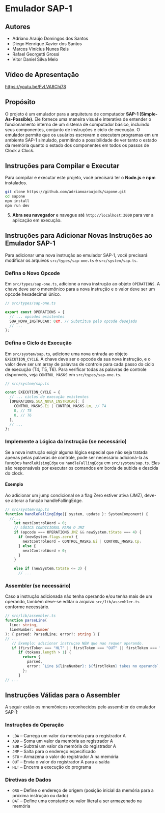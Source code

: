 # Emulador SAP-1

## Autores

- Adriano Araújo Domingos dos Santos
- Diego Henrique Xavier dos Santos
- Marcos Vinícius Nunes Reis
- Rafael Georgetti Grossi
- Vitor Daniel Silva Melo

## Vídeo de Apresentação

https://youtu.be/FvLVA8Chj78

## Propósito

O projeto é um emulador para a arquitetura de computador **SAP-1 (Simple-As-Possible)**. Ele fornece uma maneira visual e interativa de entender o funcionamento interno de um sistema de computador básico, incluindo seus componentes, conjunto de instruções e ciclo de execução. O emulador permite que os usuários escrevam e executem programas em um ambiente SAP-1 simulado, permitindo a possibilidade de ver tanto o estado da memória quanto o estado dos componentes em todos os passos de Clock a Clock.

## Instruções para Compilar e Executar

Para compilar e executar este projeto, você precisará ter o **Node.js** e **npm** instalados.

```bash
git clone https://github.com/adrianoaraujods/sapone.git
cd sapone
npm install
npm run dev
```

5. **Abra seu navegador** e navegue até `http://localhost:3000` para ver a
   aplicação em execução.

## Instruções para Adicionar Novas Instruções ao Emulador SAP-1

Para adicionar uma nova instrução ao emulador SAP-1, você precisará modificar os arquivos `src/types/sap-one.ts` e `src/system/sap.ts`.

### Defina o Novo Opcode

Em `src/types/sap-one.ts`, adicione a nova instrução ao objeto `OPERATIONS`. A chave deve ser o mnemônico para a nova instrução e o valor deve ser um opcode hexadecimal único.

```typescript
// src/types/sap-one.ts

export const OPERATIONS = {
  // ... opcodes existentes
  SUA_NOVA_INSTRUCAO: 0xY, // Substitua pelo opcode desejado
  // ...
};
```

### Defina o Ciclo de Execução

Em `src/system/sap.ts`, adicione uma nova entrada ao objeto `EXECUTION_CYCLE`. A chave deve ser o opcode da sua nova instrução, e o valor deve ser um array de palavras de controle para cada passo do ciclo de execução (T4, T5, T6).
Para verificar todas as palavras de controle disponveis, veja `CONTROL_MASKS` em `src/types/sap-one.ts`.

```typescript
// src/system/sap.ts

const EXECUTION_CYCLE = {
  // ... ciclos de execução existentes
  [OPERATIONS.SUA_NOVA_INSTRUCAO]: [
    CONTROL_MASKS.Ei | CONTROL_MASKS.Lm, // T4
    0, // T5
    0, // T6
  ],
  // ...
};
```

### Implemente a Lógica da Instrução (se necessário)

Se a nova instrução exigir alguma lógica especial que não seja tratada apenas pelas palavras de controle, pode ser necessário adicioná-la às funções `handleRisingEdge` ou `handleFallingEdge` em `src/system/sap.ts`. Elas são responsáveis por executar os comandos em borda de subida e descida do clock.

#### Exemplo

Ao adicionar um jump condicional se a flag Zero estiver ativa (JMZ), deve-se alterar a função handleFallingEdge.

```typescript
// src/system/sap.ts
function handleFallingEdge({ system, update }: SystemComponent) {
  //...
    let nextControlWord = 0;
    // LÓGICA CONDICIONAL PARA O JMZ
    if (opcode === OPERATIONS.JMZ && newSystem.tState === 4) {
      if (newSystem.flags.zero) {
        nextControlWord = CONTROL_MASKS.Ei | CONTROL_MASKS.Cp;
      } else {
        nextControlWord = 0;
      }
    }

    else if (newSystem.tState <= 3) {
      // ...
```

### Assembler (se necessário)

Caso a instrução adicionada não tenha operando e/ou tenha mais de um operando, também deve-se editar o arquivo `src/lib/assembler.ts` conforme necessário.

```typescript
// src/lib/assembler.ts
function parseLine(
  line: string,
  lineNumber: number
): { parsed: ParsedLine; error?: string } {
// ...
   // Exemplo: adicionar instruçao NEW que nao requer operando.
   if (firstToken === "HLT" || firstToken === "OUT" || firstToken === "NEW") {
      if (tokens.length > 1) {
        return {
          parsed,
          error: `Line ${lineNumber}: ${firstToken} takes no operands`,
        };
      }
// ...
```
## Instruções Válidas para o Assembler

A seguir estão os mnemônicos reconhecidos pelo assembler do emulador SAP-1:

### Instruções de Operação

- `LDA` – Carrega um valor da memória para o registrador A  
- `ADD` – Soma um valor da memória ao registrador A  
- `SUB` – Subtrai um valor da memória do registrador A  
- `JMP` – Salta para o endereço especificado  
- `STO` – Armazena o valor do registrador A na memória  
- `OUT` – Envia o valor do registrador A para a saída  
- `HLT` – Encerra a execução do programa  

### Diretivas de Dados

- `ORG` – Define o endereço de origem (posição inicial da memória para a próxima instrução ou dado)  
- `DAT` – Define uma constante ou valor literal a ser armazenado na memória  

